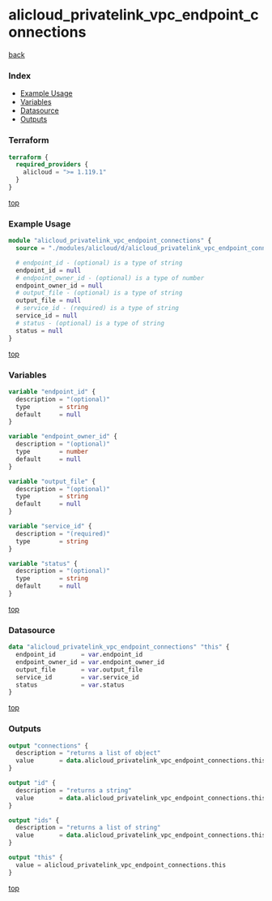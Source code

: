 # alicloud_privatelink_vpc_endpoint_connections

[back](../alicloud.md)

### Index

- [Example Usage](#example-usage)
- [Variables](#variables)
- [Datasource](#datasource)
- [Outputs](#outputs)

### Terraform

```terraform
terraform {
  required_providers {
    alicloud = ">= 1.119.1"
  }
}
```

[top](#index)

### Example Usage

```terraform
module "alicloud_privatelink_vpc_endpoint_connections" {
  source = "./modules/alicloud/d/alicloud_privatelink_vpc_endpoint_connections"

  # endpoint_id - (optional) is a type of string
  endpoint_id = null
  # endpoint_owner_id - (optional) is a type of number
  endpoint_owner_id = null
  # output_file - (optional) is a type of string
  output_file = null
  # service_id - (required) is a type of string
  service_id = null
  # status - (optional) is a type of string
  status = null
}
```

[top](#index)

### Variables

```terraform
variable "endpoint_id" {
  description = "(optional)"
  type        = string
  default     = null
}

variable "endpoint_owner_id" {
  description = "(optional)"
  type        = number
  default     = null
}

variable "output_file" {
  description = "(optional)"
  type        = string
  default     = null
}

variable "service_id" {
  description = "(required)"
  type        = string
}

variable "status" {
  description = "(optional)"
  type        = string
  default     = null
}
```

[top](#index)

### Datasource

```terraform
data "alicloud_privatelink_vpc_endpoint_connections" "this" {
  endpoint_id       = var.endpoint_id
  endpoint_owner_id = var.endpoint_owner_id
  output_file       = var.output_file
  service_id        = var.service_id
  status            = var.status
}
```

[top](#index)

### Outputs

```terraform
output "connections" {
  description = "returns a list of object"
  value       = data.alicloud_privatelink_vpc_endpoint_connections.this.connections
}

output "id" {
  description = "returns a string"
  value       = data.alicloud_privatelink_vpc_endpoint_connections.this.id
}

output "ids" {
  description = "returns a list of string"
  value       = data.alicloud_privatelink_vpc_endpoint_connections.this.ids
}

output "this" {
  value = alicloud_privatelink_vpc_endpoint_connections.this
}
```

[top](#index)